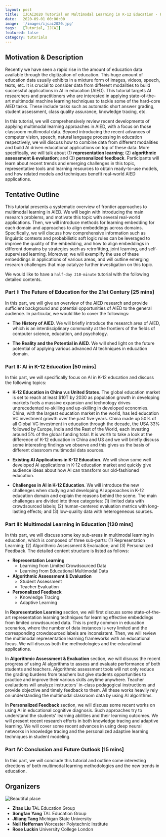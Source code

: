 ```yaml
---
layout: post
title:  IJCAI2020 Tutorial on Multimodal Learning in K-12 Education - Promise, Progress and Challenges
date:   2020-09-01 00:00:00
image:  '/images/ijcai2020.jpg'
tags:   [Tutorial, IJCAI]
featured: false
category: tutorials
---
```


## Motivation & Description

Recently we have seen a rapid rise in the amount of education data available through the digitization of education. This huge amount of education data usually exhibits in a mixture form of images, videos, speech, texts, etc. It is crucial to consider data from different modalities to build successful applications in AI in education (AIED). This tutorial targets AI researchers and practitioners who are interested in applying state-of-the-art multimodal machine learning techniques to tackle some of the hard-core AIED tasks. These include tasks such as automatic short answer grading, student assessment, class quality assurance, knowledge tracing, etc. 

In this tutorial, we will comprehensively review recent developments of applying multimodal learning approaches in AIED, with a focus on those classroom multimodal data. Beyond introducing the recent advances of computer vision, speech, natural language processing in education respectively, we will discuss how to combine data from different modalities and build AI driven educational applications on top of these data. More specifically, we will talk about (1) **representation learning**; (2) **algorithmic assessment & evaluation**; and (3) **personalized feedback**. Participants will learn about recent trends and emerging challenges in this topic, representative tools and learning resources to obtain ready-to-use models, and how related models and techniques benefit real-world AIED applications.

## Tentative Outline

This tutorial presents a systematic overview of frontier approaches to multimodal learning in AIED. We will begin with introducing the main research problems, and motivate this topic with several real-world applications. Then, we will introduce methods for learning embedding for each domain and approaches to align embeddings across domains. Specifically, we will discuss how comprehensive information such as linguistic contexts and probabilistic soft logic rules can be leveraged to improve the quality of the embedding, and how to align embeddings in different domains by strategies such as retrofitting, joint learning, and self-supervised learning. Moreover, we will exemplify the use of these embeddings in applications of various areas, and will outline emerging research challenges that may catalyze further investigation on this topic. 


We would like to have a `half-day 210-minute` tutorial with the following detailed contents.

### Part I: The Future of Education for the 21st Century [25 mins]

In this part, we will give an overview of the AIED research and provide sufficient background and potential opportunities of AIED to the general audience. In particular, we would like to cover the followings:

* **The History of AIED**. We will briefly introduce the research area of AIED, which is an interdisciplinary community at the frontiers of the fields of computer science, education, and psychology. 

* **The Reality and the Potential in AIED**. We will shed light on the future potential of applying various advanced AI techniques in education domain.



### Part II: AI in K-12 Education [50 mins]

In this part, we will specifically focus on AI in K-12 education and discuss the following topics:


* **K-12 Education in China v.s United States**. The global education market is set to reach at least \$10T by 2030 as population growth in developing markets fuels a massive expansion and technology drives unprecedented re-skilling and up-skilling in developed economies. China, with the largest education market in the world, has led education VC investment growth over the past five years. China made up 50% of all Global VC investment in education through the decade, the USA 33% followed by Europe, India and the Rest of the World, each investing around 5% of the global funding total. It is worth to take a look at the difference of K-12 education in China and US and we will briefly discuss some interesting findings we observe and this gives us the basis of different classroom multimodal data sources.

* **Existing AI Applications in K-12 Education**. We will show some well developed AI applications in K-12 education market and quickly give audience ideas about how AI can transform our old-fashioned education.

* **Challenges in AI in K-12 Education**. We will introduce the new challenges when studying and developing AI approaches in K-12 education domain and explain the reasons behind the scene. The main challenges are divided into three categories: (1) limited data with crowdsourced labels; (2) human-centered evaluation metrics with long-lasting effects; and (3) low-quality data with heterogeneous sources.

### Part III: Multimodal Learning in Education [120 mins]

In this part, we will discuss some key sub-areas in multimodal learning in education, which is composed of three sub-parts: (1) Representation Learning; (2) Algorithmic Assessment \& Evaluation; and (3) Personalized Feedback. The detailed content structure is listed as follows:


* **Representation Learning**
	* Learning from Limited Crowdsourced Data
	* Learning from Educational Multimodal Data
* **Algorithmic Assessment & Evaluation**
	* Student Assessment
	* Teacher Evaluation
* **Personalized Feedback**
	* Knowledge Tracing
	* Adaptive Learning



In **Representation Learning** section, we will first discuss some state-of-the-art representation learning techniques for learning effective embeddings from limited crowdsourced data. This is pretty common in education scenarios, where the number of data instances is very limited and the corresponding crowdsourced labels are inconsistent. Then, we will review the multimodal representation learning frameworks with an educational focus. We will discuss both the methodologies and the educational applications. 

In **Algorithmic Assessment & Evaluation** section, we will discuss the recent progress of using AI algorithms to assess and evaluate performance of both students and teachers. Algorithmic assessment tools will not only reduce the grading burdens from teachers but give students opportunities to practice and improve their various skills anytime anywhere. Teacher evaluations will analyze instructors' in-class pedagogical instructions and provide objective and timely feedback to them. All these works heavily rely on understanding the multimodal classroom data by using AI algorithms.


In **Personalized Feedback** section, we will discuss some recent works on using AI in educational cognitive diagnosis. Such approaches try to understand the students' learning abilities and their learning outcomes. We will present recent research efforts in both knowledge tracing and adaptive learning. We will cover some recent advances in using deep neural networks in knowledge tracing and the personalized adaptive learning techniques in student modeling.

### Part IV: Conclusion and Future Outlook [15 mins]

In this part, we will conclude this tutorial and outline some interesting directions of both multimodal learning methodologies and the new trends in education.

## Organizers

![Beautiful place]({{site.baseurl}}/images/ijcai2020_tutorial_organizers.jpg)

* **Zitao Liu** TAL Education Group
* **Songfan Yang** TAL Education Group
* **Jiliang Tang** Michigan State University
* **Neil Heffernan** Worcester Polytechnic Institute
* **Rose Luckin** University College London